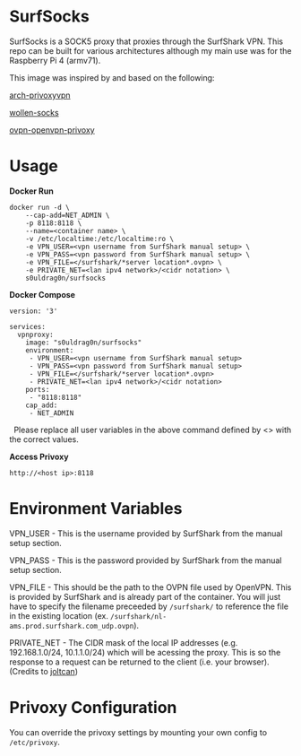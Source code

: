 # SurfSocks

SurfSocks is a SOCK5 proxy that proxies through the SurfShark VPN. This repo can be built for various architectures although my main use was for the Raspberry Pi 4 (armv71).

This image was inspired by and based on the following:

[arch-privoxyvpn](https://github.com/binhex/arch-privoxyvpn)

[wollen-socks](https://github.com/WoLpH/wollen-socks)

[ovpn-openvpn-privoxy](https://github.com/joltcan/ovpn-openvpn-privoxy)

# Usage

**Docker Run**
```
docker run -d \
    --cap-add=NET_ADMIN \
    -p 8118:8118 \
    --name=<container name> \
    -v /etc/localtime:/etc/localtime:ro \
    -e VPN_USER=<vpn username from SurfShark manual setup> \
    -e VPN_PASS=<vpn password from SurfShark manual setup> \
    -e VPN_FILE=</surfshark/*server location*.ovpn> \
    -e PRIVATE_NET=<lan ipv4 network>/<cidr notation> \
    s0uldrag0n/surfsocks
```
**Docker Compose**
```
version: '3'

services:
  vpnproxy:
    image: "s0uldrag0n/surfsocks"
    environment:
     - VPN_USER=<vpn username from SurfShark manual setup>
     - VPN_PASS=<vpn password from SurfShark manual setup>
     - VPN_FILE=</surfshark/*server location*.ovpn>
     - PRIVATE_NET=<lan ipv4 network>/<cidr notation>
    ports:
     - "8118:8118"
    cap_add:
     - NET_ADMIN
```
&nbsp;
Please replace all user variables in the above command defined by <> with the correct values.

**Access Privoxy**

`http://<host ip>:8118`

# Environment Variables

VPN_USER - This is the username provided by SurfShark from the manual setup section.

VPN_PASS - This is the password provided by SurfShark from the manual setup section.

VPN_FILE - This should be the path to the OVPN file used by OpenVPN. This is provided by SurfShark and is already part of the container. You will just have to specify the filename preceeded by `/surfshark/` to reference the file in the existing location (ex. `/surfshark/nl-ams.prod.surfshark.com_udp.ovpn`).

PRIVATE_NET - The CIDR mask of the local IP addresses (e.g. 192.168.1.0/24, 10.1.1.0/24) which will be acessing the proxy. This is so the response to a request can be returned to the client (i.e. your browser). (Credits to [joltcan](https://github.com/joltcan/ovpn-openvpn-privoxy))

# Privoxy Configuration

You can override the privoxy settings by mounting your own config to `/etc/privoxy`.
